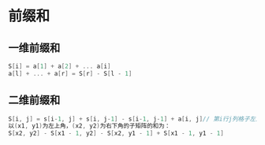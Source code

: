# 前缀和

## 一维前缀和

```C++
S[i] = a[1] + a[2] + ... a[i]
a[l] + ... + a[r] = S[r] - S[l - 1]
```

## 二维前缀和

```C++
S[i, j] = s[i-1, j] + s[i, j-1] - s[i-1, j-1] + a[i, j]// 第i行j列格子左上部分所有元素的和
以(x1, y1)为左上角，(x2, y2)为右下角的子矩阵的和为：
S[x2, y2] - S[x1 - 1, y2] - S[x2, y1 - 1] + S[x1 - 1, y1 - 1]
```
